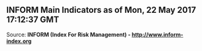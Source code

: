 ## INFORM Main Indicators as of Mon, 22 May 2017 17:12:37 GMT

Source: **INFORM (Index For Risk Management) - http://www.inform-index.org**